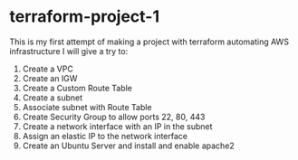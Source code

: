 # terraform-project-1
This is my first attempt of making a project with terraform automating AWS infrastructure
I will give a try to:

1. Create a VPC
2. Create an IGW
3. Create a Custom Route Table
4. Create a subnet
5. Associate subnet with Route Table
6. Create Security Group to allow ports 22, 80, 443
7. Create a network interface with an IP in the subnet
8. Assign an elastic IP to the network interface
9. Create an Ubuntu Server and install and enable apache2
